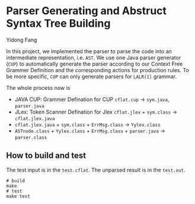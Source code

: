# Parser Generating and Abstruct Syntax Tree Building

Yidong Fang

In this project, we implemented the parser to parse the code into an intermediate 
representation, i.e. `AST`. We use one Java parser generator (`CUP`) to automatically
generate the parser according to our Context Free Grammer Definition and the 
corresponding actions for production rules. To be more specific, `CUP` can only 
generate parsers for `LALR(1)` grammar. 

The whole process now is 

- JAVA CUP: Grammer Defination for CUP `cflat.cup` -> `sym.java`, `parser.java`
- JLex: Token Scanner Defination for Jlex `cflat.jlex` + `sym.class` -> `cflat.jlex.java`
- `cflat.jlex.java` + `sym.class` + `ErrMsg.class` -> `Yylex.class`
- `ASTnode.class` + `Yylex.class` + `ErrMsg.class` + `parser.java` -> `parser.class`

## How to build and test

The test input is in the `test.cflat`. The unparsed result is in the `test.out`.

```shell
# build
make
# test
make test
```
